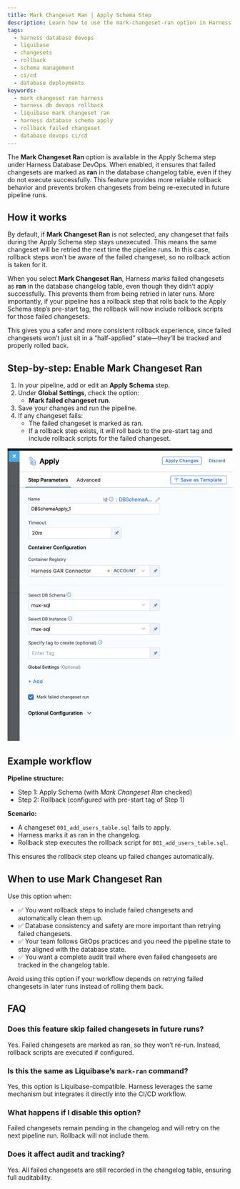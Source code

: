 ```yaml
---
title: Mark Changeset Ran | Apply Schema Step
description: Learn how to use the mark-changeset-ran option in Harness Database DevOps pipelines. This option ensures failed changesets are marked as ran, enabling rollback execution for failed database changes.
tags: 
  - harness database devops
  - liquibase
  - changesets
  - rollback
  - schema management
  - ci/cd
  - database deployments
keywords:
  - mark changeset ran harness
  - harness db devops rollback
  - liquibase mark changeset ran
  - harness database schema apply
  - rollback failed changeset
  - database devops ci/cd
---
```


The **Mark Changeset Ran** option is available in the Apply Schema step under Harness Database DevOps. When enabled, it ensures that failed changesets are marked as **ran** in the database changelog table, even if they do not execute successfully. This feature provides more reliable rollback behavior and prevents broken changesets from being re-executed in future pipeline runs.

## How it works

By default, if **Mark Changeset Ran** is not selected, any changeset that fails during the Apply Schema step stays unexecuted. This means the same changeset will be retried the next time the pipeline runs. In this case, rollback steps won’t be aware of the failed changeset, so no rollback action is taken for it.

When you select **Mark Changeset Ran**, Harness marks failed changesets as **ran** in the database changelog table, even though they didn’t apply successfully. This prevents them from being retried in later runs. More importantly, if your pipeline has a rollback step that rolls back to the Apply Schema step’s pre-start tag, the rollback will now include rollback scripts for those failed changesets.

This gives you a safer and more consistent rollback experience, since failed changesets won’t just sit in a “half-applied” state—they’ll be tracked and properly rolled back.

## Step-by-step: Enable Mark Changeset Ran

1. In your pipeline, add or edit an **Apply Schema** step.  
2. Under **Global Settings**, check the option:  
   - **Mark failed changeset run**.  
3. Save your changes and run the pipeline.  
4. If any changeset fails:
   - The failed changeset is marked as ran.  
   - If a rollback step exists, it will roll back to the pre-start tag and include rollback scripts for the failed changeset.

![Apply Schema Mark Changeset Ran](./static/db-apply-mark-changeset-ran.png)

## Example workflow

**Pipeline structure:**
- Step 1: Apply Schema (with *Mark Changeset Ran* checked)  
- Step 2: Rollback (configured with pre-start tag of Step 1)  

**Scenario:**  
- A changeset `001_add_users_table.sql` fails to apply.  
- Harness marks it as ran in the changelog.  
- Rollback step executes the rollback script for `001_add_users_table.sql`.  

This ensures the rollback step cleans up failed changes automatically.

## When to use Mark Changeset Ran

Use this option when:

* ✅ You want rollback steps to include failed changesets and automatically clean them up.
* ✅ Database consistency and safety are more important than retrying failed changesets.
* ✅ Your team follows GitOps practices and you need the pipeline state to stay aligned with the database state.
* ✅ You want a complete audit trail where even failed changesets are tracked in the changelog table.

Avoid using this option if your workflow depends on retrying failed changesets in later runs instead of rolling them back.

## FAQ

### Does this feature skip failed changesets in future runs?
Yes. Failed changesets are marked as ran, so they won’t re-run. Instead, rollback scripts are executed if configured.  

### Is this the same as Liquibase’s `mark-ran` command?
Yes, this option is Liquibase-compatible. Harness leverages the same mechanism but integrates it directly into the CI/CD workflow.  

### What happens if I disable this option?
Failed changesets remain pending in the changelog and will retry on the next pipeline run. Rollback will not include them.  

### Does it affect audit and tracking?
Yes. All failed changesets are still recorded in the changelog table, ensuring full auditability.  